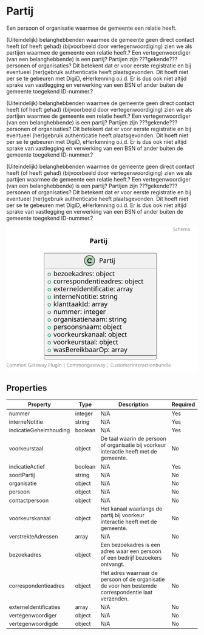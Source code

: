 # Partij

Een persoon of organisatie waarmee de gemeente een relatie heeft.

(Uiteindelijk) belanghebbenden waarmee de gemeente geen direct contact heeft (of heeft gehad) (bijvoorbeeld door vertegenwoordiging) zien we als partijen waarmee de gemeente een relatie heeft.? Een vertegenwoordiger (van een belanghebbende) is een partij? Partijen zijn ???gekende??? personen of organisaties? Dit betekent dat er voor eerste registratie en bij eventueel (her)gebruik authenticatie heeft plaatsgevonden. Dit hoeft niet per se te gebeuren met DigiD, eHerkenning o.i.d. Er is dus ook niet altijd sprake van vastlegging en verwerking van een BSN of ander buiten de gemeente toegekend ID-nummer.?

(Uiteindelijk) belanghebbenden waarmee de gemeente geen direct contact heeft (of heeft gehad) (bijvoorbeeld door vertegenwoordiging) zien we als partijen waarmee de gemeente een relatie heeft.? Een vertegenwoordiger (van een belanghebbende) is een partij? Partijen zijn ???gekende??? personen of organisaties? Dit betekent dat er voor eerste registratie en bij eventueel (her)gebruik authenticatie heeft plaatsgevonden. Dit hoeft niet per se te gebeuren met DigiD, eHerkenning o.i.d. Er is dus ook niet altijd sprake van vastlegging en verwerking van een BSN of ander buiten de gemeente toegekend ID-nummer.?

(Uiteindelijk) belanghebbenden waarmee de gemeente geen direct contact heeft (of heeft gehad) (bijvoorbeeld door vertegenwoordiging) zien we als partijen waarmee de gemeente een relatie heeft.? Een vertegenwoordiger (van een belanghebbende) is een partij? Partijen zijn ???gekende??? personen of organisaties? Dit betekent dat er voor eerste registratie en bij eventueel (her)gebruik authenticatie heeft plaatsgevonden. Dit hoeft niet per se te gebeuren met DigiD, eHerkenning o.i.d. Er is dus ook niet altijd sprake van vastlegging en verwerking van een BSN of ander buiten de gemeente toegekend ID-nummer.?

![Class Diagram](https://github.com/CommonGateway/CustomerInteractionBundle/blob/OP-171-publiccode/docs/schema/klant.partij.svg)

## Properties

| Property | Type | Description | Required |
|----------|------|-------------|----------|
| nummer | integer | N/A | Yes |
| interneNotitie | string | N/A | Yes |
| indicatieGeheimhouding | boolean | N/A | Yes |
| voorkeurstaal | object | De taal waarin de persoon of organisatie bij voorkeur interactie heeft met de gemeente. | No |
| indicatieActief | boolean | N/A | Yes |
| soortPartij | string | N/A | No |
| organisatie | object | N/A | No |
| persoon | object | N/A | No |
| contactpersoon | object | N/A | No |
| voorkeurskanaal | object | Het kanaal waarlangs de partij bij voorkeur interactie heeft met de gemeente. | No |
| verstrekteAdressen | array | N/A | No |
| bezoekadres | object | Een bezoekadres is een adres waar een persoon of een bedrijf bezoekers ontvangt. | No |
| correspondentieadres | object | Het adres waarnaar de persoon of de organisatie de voor hen bestemde correspondentie laat verzenden. | No |
| externeIdentificaties | array | N/A | No |
| vertegenwoordiger | object | N/A | No |
| vertegenwoordigde | object | N/A | No |

